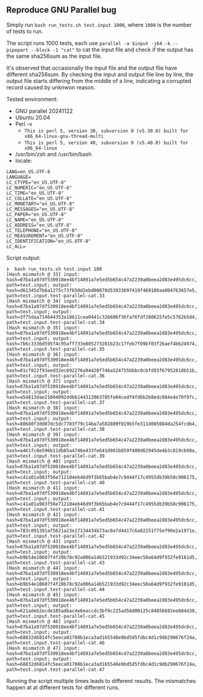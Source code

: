 ## Reproduce GNU Parallel bug

Simply run `bash run_tests.sh test.input 1000`, where `1000` is the number of tests to run.

The script runs 1000 tests, each use `parallel -a $input -j64 -k --pipepart --block -1 "cat"` to cat the input file and check if the output has the same sha256sum as the input file.

It's observed that occasionally the input file and the output file have different sha256sum. By checking the input and output file line by line, the output file starts differing from the middle of a line, indicating a corrupted record caused by unknwon reason.

Tested environment: 
* GNU parallel 20241122
* Ubuntu 20.04
* Perl -v
  * `This is perl 5, version 30, subversion 0 (v5.30.0) built for x86_64-linux-gnu-thread-multi`
  * `This is perl 5, version 40, subversion 0 (v5.40.0) built for x86_64-linux`
* /usr/bin/zsh and /usr/bin/bash
* locale:
```
LANG=en_US.UTF-8
LANGUAGE=
LC_CTYPE="en_US.UTF-8"
LC_NUMERIC="en_US.UTF-8"
LC_TIME="en_US.UTF-8"
LC_COLLATE="en_US.UTF-8"
LC_MONETARY="en_US.UTF-8"
LC_MESSAGES="en_US.UTF-8"
LC_PAPER="en_US.UTF-8"
LC_NAME="en_US.UTF-8"
LC_ADDRESS="en_US.UTF-8"
LC_TELEPHONE="en_US.UTF-8"
LC_MEASUREMENT="en_US.UTF-8"
LC_IDENTIFICATION="en_US.UTF-8"
LC_ALL=
```

Script output:

```text
❯  bash run_tests.sh test.input 100
[Hash mismatch @ 33] input: hash=07ba1a97df530918ee4bf14891a7e5ed5b654c47a2239a0beea2d83e495dc6cc, path=test.input; output: hash=d61345d7b6a1275c73f650d2ebd00878d53933697419f469188aa804763657e5, path=test.input.test-parallel-cat.33
[Hash mismatch @ 34] input: hash=07ba1a97df530918ee4bf14891a7e5ed5b654c47a2239a0beea2d83e495dc6cc, path=test.input; output: hash=3f75daa714644353a18611cea0441c326606f36fa76fdf280625fe5c5762b5d4, path=test.input.test-parallel-cat.34
[Hash mismatch @ 35] input: hash=07ba1a97df530918ee4bf14891a7e5ed5b654c47a2239a0beea2d83e495dc6cc, path=test.input; output: hash=7b6c3336d595f4c95aff733e805273281b23c17feb7f09bf03f26aef4bb24974, path=test.input.test-parallel-cat.35
[Hash mismatch @ 36] input: hash=07ba1a97df530918ee4bf14891a7e5ed5b654c47a2239a0beea2d83e495dc6cc, path=test.input; output: hash=01cf822f93eed32ec692276a94428f746a524755bbbc0cbfd93f67952818b51b, path=test.input.test-parallel-cat.36
[Hash mismatch @ 37] input: hash=07ba1a97df530918ee4bf14891a7e5ed5b654c47a2239a0beea2d83e495dc6cc, path=test.input; output: hash=a54813dae21004092ddbb144312063785fe04cedf4fd6b2b8edc084e4e70f9fc, path=test.input.test-parallel-cat.37
[Hash mismatch @ 38] input: hash=07ba1a97df530918ee4bf14891a7e5ed5b654c47a2239a0beea2d83e495dc6cc, path=test.input; output: hash=80680f3dd07dc5dc7783f79c14ba7a502809f019b5fe311d085084da254fcdb4, path=test.input.test-parallel-cat.38
[Hash mismatch @ 39] input: hash=07ba1a97df530918ee4bf14891a7e5ed5b654c47a2239a0beea2d83e495dc6cc, path=test.input; output: hash=a461fc8e596b11db85a4746e433fe641d981b859f400d62945de4b3c819cb90a, path=test.input.test-parallel-cat.39
[Hash mismatch @ 40] input: hash=07ba1a97df530918ee4bf14891a7e5ed5b654c47a2239a0beea2d83e495dc6cc, path=test.input; output: hash=c41a01a983f56e712104eb46d9f3b65bab4e7c9444f17c4955db39b58c906175, path=test.input.test-parallel-cat.40
[Hash mismatch @ 41] input: hash=07ba1a97df530918ee4bf14891a7e5ed5b654c47a2239a0beea2d83e495dc6cc, path=test.input; output: hash=c41a01a983f56e712104eb46d9f3b65bab4e7c9444f17c4955db39b58c906175, path=test.input.test-parallel-cat.41
[Hash mismatch @ 42] input: hash=07ba1a97df530918ee4bf14891a7e5ed5b654c47a2239a0beea2d83e495dc6cc, path=test.input; output: hash=783c091391af5621a23e17134434b73ac0a7d4417c6a02251f75ef90e2a1971e, path=test.input.test-parallel-cat.42
[Hash mismatch @ 43] input: hash=07ba1a97df530918ee4bf14891a7e5ed5b654c47a2239a0beea2d83e495dc6cc, path=test.input; output: hash=b9b54e10607f4f20b78c92a006a14b521933d92c34eec50a64d9f932fe9181d5, path=test.input.test-parallel-cat.43
[Hash mismatch @ 44] input: hash=07ba1a97df530918ee4bf14891a7e5ed5b654c47a2239a0beea2d83e495dc6cc, path=test.input; output: hash=b9b54e10607f4f20b78c92a006a14b521933d92c34eec50a64d9f932fe9181d5, path=test.input.test-parallel-cat.44
[Hash mismatch @ 45] input: hash=07ba1a97df530918ee4bf14891a7e5ed5b654c47a2239a0beea2d83e495dc6cc, path=test.input; output: hash=621adeb2ecde185adbac4e6eaccdc3bf9c225ad56d00125c84856692ee084d38, path=test.input.test-parallel-cat.45
[Hash mismatch @ 46] input: hash=07ba1a97df530918ee4bf14891a7e5ed5b654c47a2239a0beea2d83e495dc6cc, path=test.input; output: hash=68832d6814fc5eeca01708b1eca3ad165548e9bd5d5fdbc4d1c9db290676f24a, path=test.input.test-parallel-cat.46
[Hash mismatch @ 47] input: hash=07ba1a97df530918ee4bf14891a7e5ed5b654c47a2239a0beea2d83e495dc6cc, path=test.input; output: hash=68832d6814fc5eeca01708b1eca3ad165548e9bd5d5fdbc4d1c9db290676f24a, path=test.input.test-parallel-cat.47
```

Running the script multiple times leads to different results. The mismatches happen at at different tests for different runs.
